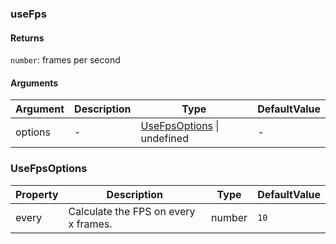 ### useFps

#### Returns

`number`: frames per second

#### Arguments

| Argument | Description | Type                                         | DefaultValue |
| -------- | ----------- | -------------------------------------------- | ------------ |
| options  | -           | [UseFpsOptions](#UseFpsOptions) \| undefined | -            |

### UseFpsOptions

| Property | Description                          | Type   | DefaultValue |
| -------- | ------------------------------------ | ------ | ------------ |
| every    | Calculate the FPS on every x frames. | number | `10`         |
